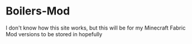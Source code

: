 # Boilers-Mod
I don't know how this site works, but this will be for my Minecraft Fabric Mod versions to be stored in hopefully
